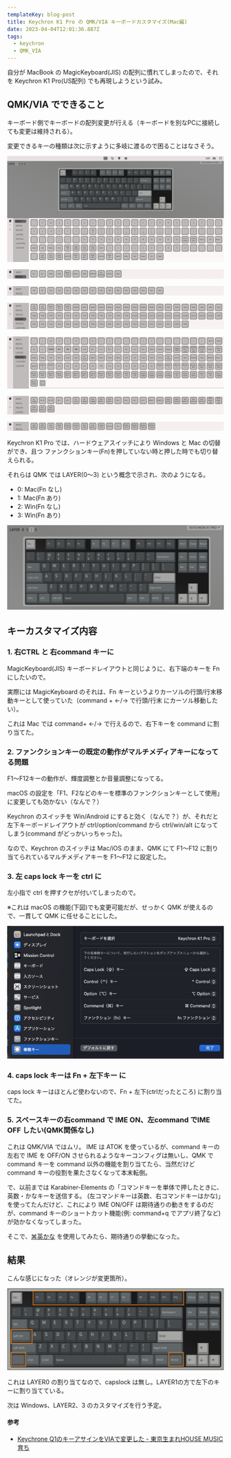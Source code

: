 ```yaml
---
templateKey: blog-post
title: Keychron K1 Pro の QMK/VIA キーボードカスタマイズ(Mac編)
date: 2023-04-04T12:01:36.887Z
tags:
  - keychron
  - QMK_VIA
---
```


自分が MacBook の MagicKeyboard(JIS) の配列に慣れてしまったので、それを Keychron K1 Pro(US配列) でも再現しようという試み。

## QMK/VIA でできること

キーボード側でキーボードの配列変更が行える（キーボードを別なPCに接続しても変更は維持される）。

変更できるキーの種類は次に示すように多岐に渡るので困ることはなさそう。

![image.png](https://raw.githubusercontent.com/amay077/blog2023/main/static/img/posts/2023-04-04-01GX62RN833BYTD88HVTRSEZDB.png)

![image.png](https://raw.githubusercontent.com/amay077/blog2023/main/static/img/posts/2023-04-04-01GX630PSHEW60G9ZPJ6ZKYCAZ.png)

![image.png](https://raw.githubusercontent.com/amay077/blog2023/main/static/img/posts/2023-04-04-01GX630CPREGT9ZYERK8RG23HJ.png)

![image.png](https://raw.githubusercontent.com/amay077/blog2023/main/static/img/posts/2023-04-04-01GX63000A50544Q1D9V05GQJZ.png)

![image.png](https://raw.githubusercontent.com/amay077/blog2023/main/static/img/posts/2023-04-04-01GX62ZHR20PFADYF0WJPR6WWB.png)

![image.png](https://raw.githubusercontent.com/amay077/blog2023/main/static/img/posts/2023-04-04-01GX62YF7GQRTVJ6NAY64RNW0J.png)

![image.png](https://raw.githubusercontent.com/amay077/blog2023/main/static/img/posts/2023-04-04-01GX62YYBASGSZQSGDA88PGTA5.png)

Keychron K1 Pro では、ハードウェアスイッチにより Windows と Mac の切替ができ、且つ ファンクションキー(Fn)を押していない時と押した時でも切り替えられる。

それらは QMK では LAYER(0〜3) という概念で示され、次のようになる。

- 0: Mac(Fn なし)
- 1: Mac(Fn あり)
- 2: Win(Fn なし)
- 3: Win(Fn あり)

![image.png](https://raw.githubusercontent.com/amay077/blog2023/main/static/img/posts/2023-04-04-01GX634GFH582TME7P5TWBEPW1.png)

## キーカスタマイズ内容

### 1. 右CTRL と 右command キーに

MagicKeyboard(JIS) キーボードレイアウトと同じように、右下端のキーを Fn にしたいので。

実際には MagicKeyboard のそれは、Fn キーというよりカーソルの行頭/行末移動キーとして使っていた（command + ←/→ で行頭/行末 にカーソル移動したい）。

これは Mac では command+ ←/→ で行えるので、右下キーを command に割り当てた。


### 2. ファンクションキーの既定の動作がマルチメディアキーになってる問題

F1〜F12キーの動作が、輝度調整とか音量調整になってる。

macOS の設定を「F1、F2などのキーを標準のファンクションキーとして使用」に変更しても効かない（なんで？）

Keychron のスイッチを Win/Android にすると効く（なんで？）が、それだと左下キーボードレイアウトが ctrl/option/command から ctrl/win/alt になってしまう(command がどっかいっちゃった)。

なので、Keychron のスイッチは Mac/iOS のまま、QMK にて F1〜F12 に割り当てられているマルチメディアキーを F1〜F12 に設定した。

### 3. 左 caps lock キーを ctrl に

左小指で ctrl を押すクセが付いてしまったので。

※これは macOS の機能(下図)でも変更可能だが、せっかく QMK が使えるので、一貫して QMK に任せることにした。

![image.png](https://raw.githubusercontent.com/amay077/blog2023/main/static/img/posts/2023-04-03-01GX2E0W3085MG5DP02AYEDN84.png)

### 4. caps lock キーは Fn + 左下キー に

caps lock キーはほとんど使わないので、Fn + 左下(ctrlだったところ) に割り当てた。


### 5. スペースキーの右command で IME ON、左command でIME OFF したい(QMK関係なし)

これは QMK/VIA ではムリ。
IME は ATOK を使っているが、command キーの左右で IME を OFF/ON させられるようなキーコンフィグは無いし、QMK で command キーを command 以外の機能を割り当てたら、当然だけど command キーの役割を果たさなくなって本末転倒。

で、以前までは Karabiner-Elements の「コマンドキーを単体で押したときに、英数・かなキーを送信する。 (左コマンドキーは英数、右コマンドキーはかな)」を使ってたんだけど、これにより IME ON/OFF は期待通りの動きをするのだが、command キーのショートカット機能(例: command+q でアプリ終了など)が効かなくなってしまった。

そこで、[⌘英かな](https://ei-kana.appspot.com/) を使用してみたら、期待通りの挙動になった。

## 結果

こんな感じになった（オレンジが変更箇所）。

![image.png](https://raw.githubusercontent.com/amay077/blog2023/main/static/img/posts/2023-04-04-01GX62NJ3SFN40R9YYBQXCQ9XJ.png)

これは LAYER0 の割り当てなので、capslock は無し。LAYER1の方で左下のキーに割り当てている。

次は Windows、LAYER2、3 のカスタマイズを行う予定。


#### 参考

- [Keychrone Q1のキーアサインをVIAで変更した - 東京生まれHOUSE MUSIC育ち](https://nomusicnolife.hatenablog.com/entry/2022/05/21/Keychrone_Q1%E3%81%AE%E3%82%AD%E3%83%BC%E3%82%A2%E3%82%B5%E3%82%A4%E3%83%B3%E3%82%92VIA%E3%81%A7%E5%A4%89%E6%9B%B4%E3%81%97%E3%81%9F)
